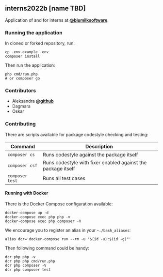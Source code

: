 ## interns2022b [name TBD]
Application of and for interns at **[@blumilksoftware](https://github.com/blumilksoftware)**.

### Running the application
In cloned or forked repository, run:
```shell
cp .env.example .env
composer install
```

Then run the application:
```shell
php cmd/run.php
# or composer go
```

### Contributors
* Aleksandra **[@github](https://github.com/AleksandraKozubal)**
* Dagmara
* Oskar

### Contributing
There are scripts available for package codestyle checking and testing:

| Command         | Description                                                  |
|-----------------|--------------------------------------------------------------|
| `composer cs`   | Runs codestyle against the package itself                    | 
| `composer csf`  | Runs codestyle with fixer enabled against the package itself | 
| `composer test` | Runs all test cases                                          | 

#### Running with Docker
There is the Docker Compose configuration available:
```shell
docker-compose up -d
docker-compose exec php php -v
docker-compose exec php composer -V
```

We encourage you to register an alias in your `~./bash_aliases`:
```
alias dcr='docker-compose run --rm -u "$(id -u):$(id -g)"'
```
Then following command could be handy:
```shell
dcr php php -v
dcr php php cmd/run.php
dcr php composer -V
dcr php composer test
```
